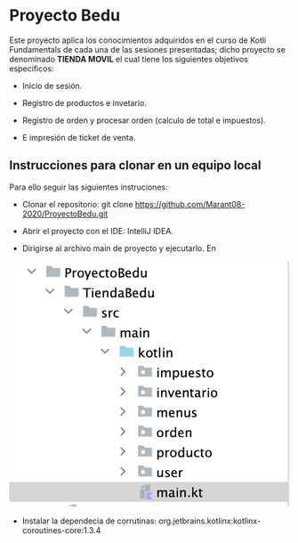 # Proyecto Bedu

Este proyecto aplica los conocimientos adquiridos en el curso de Kotli Fundamentals de cada una de las sesiones presentadas; dicho proyecto se denominado **TIENDA MOVIL** el cual tiene los siguientes objetivos especificos:

* Inicio de sesión.

* Registro de productos e invetario.

* Registro de orden y procesar orden (calculo de total e impuestos).

* E impresión de ticket de venta.


## Instrucciones para clonar en un equipo local

Para ello seguir las siguientes instruciones:

* Clonar el repositorio: git clone https://github.com/Marant08-2020/ProyectoBedu.git

* Abrir el proyecto con el IDE: IntelliJ IDEA.

* Dirigirse al archivo main de proyecto y ejecutarlo. En

![](https://github.com/Marant08-2020/ProyectoBedu/blob/main/Screenshot%202023-04-01%20at%2019.27.07.png) 

* Instalar la dependecia de corrutinas: org.jetbrains.kotlinx:kotlinx-coroutines-core:1.3.4




